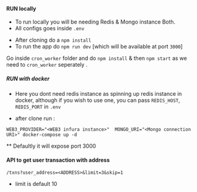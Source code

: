 #### RUN locally

-   To run locally you will be needing Redis & Mongo instance Both.
-   All configs goes inside `.env`

*   After cloning do a `npm install`
*   To run the app do `npm run dev`
    [which will be available at port `3000`]

Go inside `cron_worker` folder
and do `npm install` & then `npm start` as we need to `cron_worker` seperately .

##### RUN with docker

-   Here you dont need redis instance as spinning up redis instance in docker, although if you wish to use one, you can pass `REDIS_HOST`, `REDIS_PORT` in `.env`

*   after clone run :

```shell
WEB3_PROVIDER="<WEB3 infura instance>"  MONGO_URI="<Mongo connection URI>" docker-compose up -d
```

\*\* Defaultly it will expose port 3000

#### API to get user transaction with address

`/txns?user_address=<ADDRESS>&limit=3&skip=1`

-   limit is default 10
